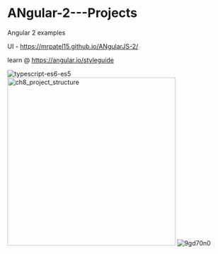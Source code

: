 # ANgular-2---Projects
Angular 2 examples 

UI - https://mrpatel15.github.io/ANgularJS-2/

learn @ https://angular.io/styleguide



![typescript-es6-es5](https://cloud.githubusercontent.com/assets/11543074/25093996/ad921e4a-235a-11e7-9517-ecb384ad1787.png)
<img width="380" alt="ch8_project_structure" src="https://cloud.githubusercontent.com/assets/11543074/25093998/ad941c7c-235a-11e7-8efd-5c80a2efc44b.png">
![9gd70n0](https://cloud.githubusercontent.com/assets/11543074/25093997/ad923b5a-235a-11e7-8bf4-853384cfcc53.jpg)

